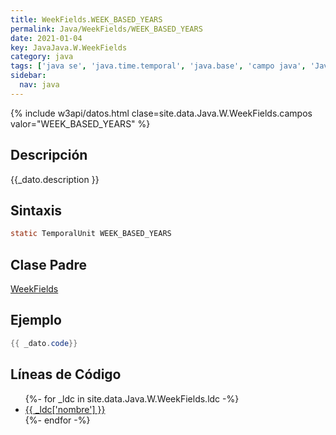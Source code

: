 ```yaml
---
title: WeekFields.WEEK_BASED_YEARS
permalink: Java/WeekFields/WEEK_BASED_YEARS
date: 2021-01-04
key: JavaJava.W.WeekFields
category: java
tags: ['java se', 'java.time.temporal', 'java.base', 'campo java', 'Java 1.8']
sidebar: 
  nav: java
---
```


{% include w3api/datos.html clase=site.data.Java.W.WeekFields.campos valor="WEEK_BASED_YEARS" %}

## Descripción
{{_dato.description }}

## Sintaxis
~~~java
static TemporalUnit WEEK_BASED_YEARS
~~~

## Clase Padre
[WeekFields](/Java/WeekFields/)

## Ejemplo
~~~java
{{ _dato.code}}
~~~

## Líneas de Código
<ul>
{%- for _ldc in site.data.Java.W.WeekFields.ldc -%}
   <li>
       <a href="{{_ldc['url'] }}">{{ _ldc['nombre'] }}</a>
   </li>
{%- endfor -%}
</ul>
